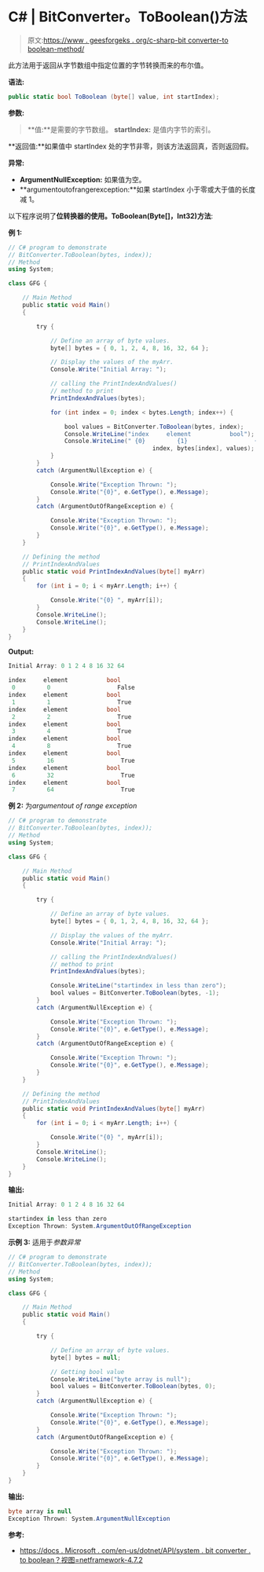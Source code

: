 # C# | BitConverter。ToBoolean()方法

> 原文:[https://www . geesforgeks . org/c-sharp-bit converter-to boolean-method/](https://www.geeksforgeeks.org/c-sharp-bitconverter-toboolean-method/)

此方法用于返回从字节数组中指定位置的字节转换而来的布尔值。

**语法:**

```cs
public static bool ToBoolean (byte[] value, int startIndex);
```

**参数:**

> **值:**是需要的字节数组。
> **startIndex:** 是值内字节的索引。

**返回值:**如果值中 startIndex 处的字节非零，则该方法返回真，否则返回假。

**异常:**

*   **ArgumentNullException:** 如果值为空。
*   **argumentoutofrangerexception:**如果 startIndex 小于零或大于值的长度减 1。

以下程序说明了**位转换器的使用。ToBoolean(Byte[]，Int32)方法**:

**例 1:**

```cs
// C# program to demonstrate
// BitConverter.ToBoolean(bytes, index));
// Method
using System;

class GFG {

    // Main Method
    public static void Main()
    {

        try {

            // Define an array of byte values.
            byte[] bytes = { 0, 1, 2, 4, 8, 16, 32, 64 };

            // Display the values of the myArr.
            Console.Write("Initial Array: ");

            // calling the PrintIndexAndValues()
            // method to print
            PrintIndexAndValues(bytes);

            for (int index = 0; index < bytes.Length; index++) {

                bool values = BitConverter.ToBoolean(bytes, index);
                Console.WriteLine("index     element           bool");
                Console.WriteLine(" {0}         {1}                   {2}",
                                         index, bytes[index], values);
            }
        }
        catch (ArgumentNullException e) {

            Console.Write("Exception Thrown: ");
            Console.Write("{0}", e.GetType(), e.Message);
        }
        catch (ArgumentOutOfRangeException e) {

            Console.Write("Exception Thrown: ");
            Console.Write("{0}", e.GetType(), e.Message);
        }
    }

    // Defining the method
    // PrintIndexAndValues
    public static void PrintIndexAndValues(byte[] myArr)
    {
        for (int i = 0; i < myArr.Length; i++) {

            Console.Write("{0} ", myArr[i]);
        }
        Console.WriteLine();
        Console.WriteLine();
    }
}
```

**Output:**

```cs
Initial Array: 0 1 2 4 8 16 32 64 

index     element           bool
 0         0                   False
index     element           bool
 1         1                   True
index     element           bool
 2         2                   True
index     element           bool
 3         4                   True
index     element           bool
 4         8                   True
index     element           bool
 5         16                   True
index     element           bool
 6         32                   True
index     element           bool
 7         64                   True

```

**例 2:** 为*argumentout of range exception*

```cs
// C# program to demonstrate
// BitConverter.ToBoolean(bytes, index));
// Method
using System;

class GFG {

    // Main Method
    public static void Main()
    {

        try {

            // Define an array of byte values.
            byte[] bytes = { 0, 1, 2, 4, 8, 16, 32, 64 };

            // Display the values of the myArr.
            Console.Write("Initial Array: ");

            // calling the PrintIndexAndValues()
            // method to print
            PrintIndexAndValues(bytes);

            Console.WriteLine("startindex in less than zero");
            bool values = BitConverter.ToBoolean(bytes, -1);
        }
        catch (ArgumentNullException e) {

            Console.Write("Exception Thrown: ");
            Console.Write("{0}", e.GetType(), e.Message);
        }
        catch (ArgumentOutOfRangeException e) {

            Console.Write("Exception Thrown: ");
            Console.Write("{0}", e.GetType(), e.Message);
        }
    }

    // Defining the method
    // PrintIndexAndValues
    public static void PrintIndexAndValues(byte[] myArr)
    {
        for (int i = 0; i < myArr.Length; i++) {

            Console.Write("{0} ", myArr[i]);
        }
        Console.WriteLine();
        Console.WriteLine();
    }
}
```

**输出:**

```cs
Initial Array: 0 1 2 4 8 16 32 64 

startindex in less than zero
Exception Thrown: System.ArgumentOutOfRangeException

```

**示例 3:** 适用于*参数异常*

```cs
// C# program to demonstrate
// BitConverter.ToBoolean(bytes, index));
// Method
using System;

class GFG {

    // Main Method
    public static void Main()
    {

        try {

            // Define an array of byte values.
            byte[] bytes = null;

            // Getting bool value
            Console.WriteLine("byte array is null");
            bool values = BitConverter.ToBoolean(bytes, 0);
        }
        catch (ArgumentNullException e) {

            Console.Write("Exception Thrown: ");
            Console.Write("{0}", e.GetType(), e.Message);
        }
        catch (ArgumentOutOfRangeException e) {

            Console.Write("Exception Thrown: ");
            Console.Write("{0}", e.GetType(), e.Message);
        }
    }
}
```

**输出:**

```cs
byte array is null
Exception Thrown: System.ArgumentNullException

```

**参考:**

*   [https://docs . Microsoft . com/en-us/dotnet/API/system . bit converter . to boolean？视图=netframework-4.7.2](https://docs.microsoft.com/en-us/dotnet/api/system.bitconverter.toboolean?view=netframework-4.7.2)